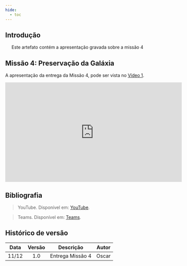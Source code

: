 ```yaml
---
hide:
  - toc
---
```


## Introdução

<p style="text-align:justify; text-indent:20px;">
Este artefato contém a apresentação gravada sobre a missão 4
</p>

## Missão 4: Preservação da Galáxia

A apresentação da entrega da Missão 4, pode ser vista no [Vídeo 1](https://youtu.be/2KpSVYyhBzI?si=n69sbEkjfYoIqRVb&t=8).

<iframe width="560" height="315" src="https://www.youtube.com/embed/2KpSVYyhBzI?si=n69sbEkjfYoIqRVb&t=8" title="YouTube video player" frameborder="0" allow="accelerometer; autoplay; clipboard-write; encrypted-media; gyroscope; picture-in-picture; web-share" allowfullscreen></iframe>

## Bibliografia

> YouTube. Disponível em: [YouTube](https://www.youtube.com).

> Teams. Disponível em: [Teams](https://teams.microsoft.com).

## Histórico de versão

| Data  | Versão | Descrição        | Autor |
| :---: | :----: | ---------------- | ----- |
| 11/12 |  1.0   | Entrega Missão 4 | Oscar |
